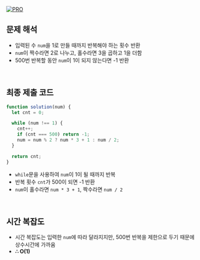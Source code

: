 [![PRO]][Link]

## 문제 해석

- 입력된 수 `num`을 1로 만들 때까지 반복해야 하는 횟수 반환
- `num`이 짝수라면 2로 나누고, 홀수라면 3을 곱하고 1을 더함
- 500번 반복할 동안 `num`이 1이 되지 않는다면 -1 반환

<br/>

## 최종 제출 코드

```javascript
function solution(num) {
  let cnt = 0;

  while (num !== 1) {
    cnt++;
    if (cnt === 500) return -1;
    num = num % 2 ? num * 3 + 1 : num / 2;
  }

  return cnt;
}
```

- `while`문을 사용하여 `num`이 1이 될 때까지 반복
- 반복 횟수 `cnt`가 500이 되면 -1 반환
- `num`이 홀수라면 `num * 3 + 1`, 짝수라면 `num / 2`

<br/>

## 시간 복잡도

- 시간 복잡도는 입력한 `num`에 따라 달라지지만, 500번 반복을 제한으로 두기 때문에 상수시간에 가까움
- **∴ O(1)**

<!---------------------------------------------------------------------------->

[PRO]: https://github.com/GoSSaChin/algorithm-js/assets/107768516/67c43b52-bc3f-4571-a249-5519021afbb0
[Link]: https://school.programmers.co.kr/learn/courses/30/lessons/12943
